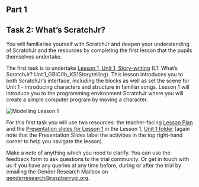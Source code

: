 ## Part 1
## Task 2: What’s ScratchJr?
You will familiarise yourself with ScratchJr and deepen your understanding of ScratchJr and the resources by completing the first lesson that the pupils themselves undertake.

The first task is to undertake [Lesson 1, Unit 1, Story-writing](https://drive.google.com/drive/folders/1b7wA-cY3q54rqUilU_Fd245pC95bfdfv?usp=sharing) (L1: What’s ScratchJr? Unit1_GBICi1b_KS1Storytelling). This lesson introduces you to both ScratchJr’s interface, including the blocks as well as set the scene for Unit 1 - introducing characters and structure in familiar songs. Lesson 1 will introduce you to the programming environment ScratchJr where you will create a simple computer program by moving a character.

![Modelling Lesson 1](images/ks1storytelling-Lesson1.gif)

For this first task you will use two resources: the teacher-facing [Lesson Plan](https://docs.google.com/document/d/1ptqLfHIQOY21TtUtMdspEbetHGIfEIIuPpAY3Bjthbk/edit?usp=sharing) and the [Presentation slides for Lesson 1](https://docs.google.com/presentation/d/1vdB9fT2_-8fgi7Savm7bmh3nvPPkUmzHZQeglXPflMs/edit?usp=sharing) in the Lesson 1, [Unit 1 folder](https://docs.google.com/presentation/d/1vdB9fT2_-8fgi7Savm7bmh3nvPPkUmzHZQeglXPflMs/edit?usp=sharing) (again note that the Presentation Slides label the activities in the top right-hand corner to help you navigate the lesson).

Make a note of anything which you need to clarify. You can use the feedback form to ask questions to the trial community. Or get in touch with us if you have any queries at any time before, during or after the trial by emailing the Gender Research Mailbox on [genderresearch@raspberrypi.org](genderresearch@raspberrypi.org).

